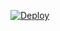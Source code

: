  [![Deploy](https://www.herokucdn.com/deploy/button.svg)](https://heroku.com/deploy?template=https://github.com/majid-nex/nextron-bot.git)
